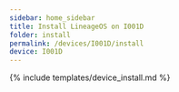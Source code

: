 ```yaml
---
sidebar: home_sidebar
title: Install LineageOS on I001D
folder: install
permalink: /devices/I001D/install
device: I001D
---
```

{% include templates/device_install.md %}
